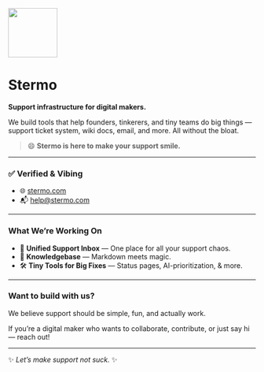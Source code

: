 <img src="https://avatars.githubusercontent.com/u/208504237?s=200&v=4" width="100" align="center" />

# Stermo

**Support infrastructure for digital makers.**

We build tools that help founders, tinkerers, and tiny teams do big things — support ticket system, wiki docs, email, and more. All without the bloat.

> 😄 **Stermo is here to make your support smile.**

---

### ✅ Verified & Vibing

- 🌐 [stermo.com](https://stermo.com)
- 📬 [help@stermo.com](mailto:help@stermo.com)

---

### What We’re Working On

- 📩 **Unified Support Inbox** — One place for all your support chaos.
- 🧠 **Knowledgebase** — Markdown meets magic.
- 🛠️ **Tiny Tools for Big Fixes** — Status pages, AI-prioritization, & more.

---

### Want to build with us?

We believe support should be simple, fun, and actually work.

If you’re a digital maker who wants to collaborate, contribute, or just say hi — reach out!

---

✨ _Let’s make support not suck._ ✨
